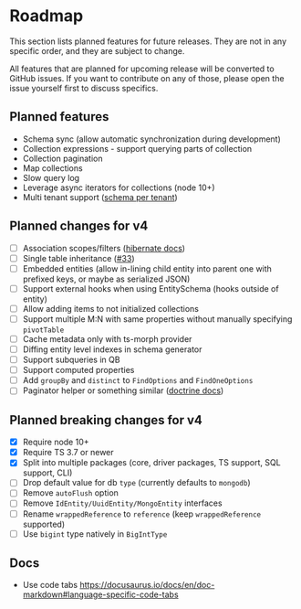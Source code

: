 # Roadmap

This section lists planned features for future releases. They are not in any specific 
order, and they are subject to change. 

All features that are planned for upcoming release will be converted to GitHub issues. 
If you want to contribute on any of those, please open the issue yourself first to 
discuss specifics.  

## Planned features

- Schema sync (allow automatic synchronization during development)
- Collection expressions - support querying parts of collection
- Collection pagination
- Map collections
- Slow query log
- Leverage async iterators for collections (node 10+)
- Multi tenant support ([schema per tenant](https://dzone.com/articles/spring-boot-hibernate-multitenancy-implementation))

## Planned changes for v4

- [ ] Association scopes/filters ([hibernate docs](https://docs.jboss.org/hibernate/orm/3.6/reference/en-US/html/filters.html))
- [ ] Single table inheritance ([#33](https://github.com/mikro-orm/mikro-orm/issues/33))
- [ ] Embedded entities (allow in-lining child entity into parent one with prefixed keys, or maybe as serialized JSON)
- [ ] Support external hooks when using EntitySchema (hooks outside of entity)
- [ ] Allow adding items to not initialized collections
- [ ] Support multiple M:N with same properties without manually specifying `pivotTable`
- [ ] Cache metadata only with ts-morph provider
- [ ] Diffing entity level indexes in schema generator
- [ ] Support subqueries in QB
- [ ] Support computed properties
- [ ] Add `groupBy` and `distinct` to `FindOptions` and `FindOneOptions`
- [ ] Paginator helper or something similar ([doctrine docs](https://www.doctrine-project.org/projects/doctrine-orm/en/latest/tutorials/pagination.html))

## Planned breaking changes for v4

- [x] Require node 10+
- [x] Require TS 3.7 or newer
- [x] Split into multiple packages (core, driver packages, TS support, SQL support, CLI)
- [ ] Drop default value for db `type` (currently defaults to `mongodb`)
- [ ] Remove `autoFlush` option
- [ ] Remove `IdEntity/UuidEntity/MongoEntity` interfaces
- [ ] Rename `wrappedReference` to `reference` (keep `wrappedReference` supported)
- [ ] Use `bigint` type natively in `BigIntType`

## Docs

- Use code tabs https://docusaurus.io/docs/en/doc-markdown#language-specific-code-tabs
